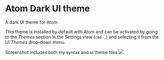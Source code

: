 # Atom Dark UI theme

A dark UI theme for Atom.

This theme is installed by default with Atom and can be activated by going to
the _Themes_ section in the Settings view (`cmd-,`) and selecting it from the
_UI Themes_ drop-down menu.

Screenshot includes both my syntax and ui theme files
![](https://raw.githubusercontent.com/lok05philosophy/tron-legacy-ui-atom/master/screen-shot.png)
